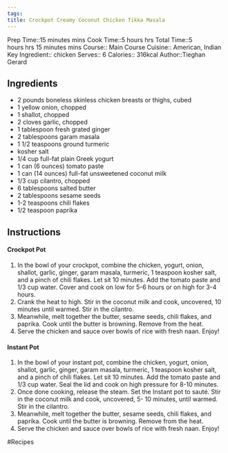 ```yaml
---
tags: 
title: Crockpot Creamy Coconut Chicken Tikka Masala
---
```


Prep Time::15 minutes mins
Cook Time::5 hours hrs
Total Time::5 hours hrs 15 minutes mins
Course:: Main Course
Cuisine:: American, Indian
Key Ingredient:: chicken
Serves:: 6
Calories:: 316kcal
Author::Tieghan Gerard

## Ingredients

- 2 pounds boneless skinless chicken breasts or thighs, cubed
- 1 yellow onion, chopped
- 1 shallot, chopped
- 2 cloves garlic, chopped
- 1 tablespoon fresh grated ginger
- 2 tablespoons garam masala
- 1 1/2 teaspoons ground turmeric
- kosher salt
- 1/4 cup full-fat plain Greek yogurt
- 1 can (6 ounces) tomato paste
- 1 can (14 ounces) full-fat unsweetened coconut milk
- 1/3 cup cilantro, chopped
- 6 tablespoons salted butter
- 2 tablespoons sesame seeds
- 1-2 teaspoons chili flakes
- 1/2 teaspoon paprika

## Instructions

#### Crockpot Pot

1. In the bowl of your crockpot, combine the chicken, yogurt, onion, shallot, garlic, ginger, garam masala, turmeric, 1 teaspoon kosher salt, and a pinch of chili flakes. Let sit 10 minutes. Add the tomato paste and 1/3 cup water. Cover and cook on low for 5-6 hours or on high for 3-4 hours.
2. Crank the heat to high. Stir in the coconut milk and cook, uncovered, 10 minutes until warmed. Stir in the cilantro.
3. Meanwhile, melt together the butter, sesame seeds, chili flakes, and paprika. Cook until the butter is browning. Remove from the heat.
4. Serve the chicken and sauce over bowls of rice with fresh naan. Enjoy!

#### Instant Pot

1. In the bowl of your instant pot, combine the chicken, yogurt, onion, shallot, garlic, ginger, garam masala, turmeric, 1 teaspoon kosher salt, and a pinch of chili flakes. Let sit 10 minutes. Add the tomato paste and 1/3 cup water. Seal the lid and cook on high pressure for 8-10 minutes.
2. Once done cooking, release the steam. Set the Instant pot to sauté. Stir in the coconut milk and cook, uncovered, 5- 10 minutes, until warmed. Stir in the cilantro.
3. Meanwhile, melt together the butter, sesame seeds, chili flakes, and paprika. Cook until the butter is browning. Remove from the heat.
4. Serve the chicken and sauce over bowls of rice with fresh naan. Enjoy!


#Recipes
